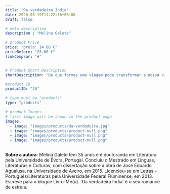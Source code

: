 ```yaml
---
title: "Da verdadeira Índia"
date: 2020-08-19T11:22:16+06:00
draft: false

# meta description
description : "Melina Galete"

# product Price
price: "prelo: 14.00 €"
priceBefore: "25.00 €"
linkComprar: "#"


# Product Short Description
shortDescription: "De que formas uma viagem pode transformar a nossa vida? 'Da verdadeira Índia' não é apenas um diário autobiográfico desse processo, mas antes a partilha com os leitores da obra de uma importante mutação interior. De Niterói para Aveiro,  para onde se mudou com sua filha, Melina Galete já havia atravessado uma mudança cultural, onde se obrigou a desconstruir padrões normativos do seu local de origem. É precisamente em Portugal que a autora conhece a indiana Sridevi (nome fictício, para proteger a respetiva identidade), colega de apartamento, que anos depois a convida para o seu casamento, uma união arranjada, como é comum no país asiático. Embora seja inicialmente resistente à ideia de ver a amiga casar-se com um desconhecido, Melina embarca numa das maiores aventuras de sua vida, para se fazer presente na festa e conhecer um novo país do qual tinha já tantas imagens pré-concebidas. O desafio do etnocentrismo, a redescoberta de si num lugar novo e os impactos que ficam gravados na alma humana, como tatuagens, são temas centrais de 'Da verdadeira Índia', uma obra sensível e um convite à reflexão sobre o que definimos como norma."

#product ID
productID: "26"

# type must be "products"
type: "products"

# product Images
# first image will be shown in the product page
images:
  - image: "images/products/da-verdadeira.jpg"
  - image: "images/products/product-null.png"
  - image: "images/products/product-null.png"
  - image: "images/products/product-null.png"
---
```


**Sobre a autora**: Melina Galete tem 35 anos e é doutoranda em Literatura pela Universidade de Évora, Portugal. Concluiu o Mestrado em Línguas, Literaturas e Culturas, com dissertação sobre  a obra de José Eduardo Agualusa, na Universidade de Aveiro, em 2015. Licenciou-se em Letras – Português/Literaturas pela Universidade Federal Fluminense, em 2013. Escreve para o blogue Livro-Me(u). 'Da verdadeira Índia' é o seu romance de estreia.